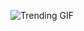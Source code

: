 
<!-- GIF_SECTION -->
![Trending GIF](https://media0.giphy.com/media/v1.Y2lkPThiYjIxNzcyanF6ajRwY3o5NjdjaWc3NHlpaGp0c2ozcm4yN2Q2MzNndXhpMm9vbCZlcD12MV9naWZzX3NlYXJjaCZjdD1n/HekrB46ZE0f5K/giphy.gif)
<!-- END_GIF_SECTION -->
